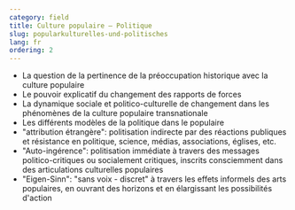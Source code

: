```yaml
---
category: field
title: Culture populaire – Politique
slug: popularkulturelles-und-politisches
lang: fr
ordering: 2
---
```

- La question de la pertinence de la préoccupation historique avec la culture populaire
- Le pouvoir explicatif du changement des rapports de forces
- La dynamique sociale et politico-culturelle de changement dans les phénomènes de la culture populaire transnationale
- Les différents modèles de la politique dans le populaire
- "attribution étrangère": politisation indirecte par des réactions publiques et résistance en politique, science, médias, associations, églises, etc.
- "Auto-ingérence": politisation immédiate à travers des messages politico-critiques ou socialement critiques, inscrits consciemment dans des articulations culturelles populaires
- "Eigen-Sinn": "sans voix - discret" à travers les effets informels des arts populaires, en ouvrant des horizons et en élargissant les possibilités d'action
